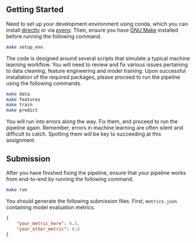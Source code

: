 

## Getting Started
Need to set up your development environment using conda, which you can install [directly](https://docs.conda.io/projects/conda/en/latest/user-guide/install/index.html) or via [pyenv](https://github.com/pyenv/pyenv). Then, ensure you have [GNU Make](https://www.gnu.org/software/make/) installed before running the following command.

```bash
make setup_env
```

The code is designed around several scripts that simulate a typical machine learning workflow. You will need to review and fix various issues pertaining to data cleaning, feature engineering and model training. Upon successful installation of the required packages, please proceed to run the pipeline using the following commands.

```bash
make data
make features
make train
make predict
```

You will run into errors along the way. Fix them, and proceed to run the pipeline again. Remember, errors in machine learning are often silent and difficult to catch. Spotting them will be key to succeeding at this assignment.

## Submission
After you have finished fixing the pipeline, ensure that your pipeline works from end-to-end by running the following command.

```bash
make run
```

You should generate the following submission files. First, `metrics.json` containing model evaluation metrics.

```json
{
    "your_metric_here": 0.5,
    "your_other_metric": 0.8
}
```

